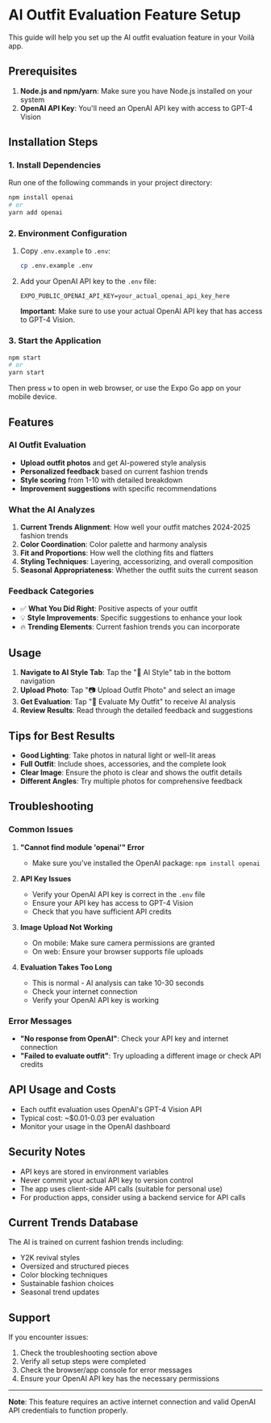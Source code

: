 # AI Outfit Evaluation Feature Setup

This guide will help you set up the AI outfit evaluation feature in your Voilà app.

## Prerequisites

1. **Node.js and npm/yarn**: Make sure you have Node.js installed on your system
2. **OpenAI API Key**: You'll need an OpenAI API key with access to GPT-4 Vision

## Installation Steps

### 1. Install Dependencies

Run one of the following commands in your project directory:

```bash
npm install openai
# or
yarn add openai
```

### 2. Environment Configuration

1. Copy `.env.example` to `.env`:

   ```bash
   cp .env.example .env
   ```

2. Add your OpenAI API key to the `.env` file:

   ```
   EXPO_PUBLIC_OPENAI_API_KEY=your_actual_openai_api_key_here
   ```

   **Important**: Make sure to use your actual OpenAI API key that has access to GPT-4 Vision.

### 3. Start the Application

```bash
npm start
# or
yarn start
```

Then press `w` to open in web browser, or use the Expo Go app on your mobile device.

## Features

### AI Outfit Evaluation

- **Upload outfit photos** and get AI-powered style analysis
- **Personalized feedback** based on current fashion trends
- **Style scoring** from 1-10 with detailed breakdown
- **Improvement suggestions** with specific recommendations

### What the AI Analyzes

1. **Current Trends Alignment**: How well your outfit matches 2024-2025 fashion trends
2. **Color Coordination**: Color palette and harmony analysis
3. **Fit and Proportions**: How well the clothing fits and flatters
4. **Styling Techniques**: Layering, accessorizing, and overall composition
5. **Seasonal Appropriateness**: Whether the outfit suits the current season

### Feedback Categories

- ✅ **What You Did Right**: Positive aspects of your outfit
- 💡 **Style Improvements**: Specific suggestions to enhance your look
- 🔥 **Trending Elements**: Current fashion trends you can incorporate

## Usage

1. **Navigate to AI Style Tab**: Tap the "🤖 AI Style" tab in the bottom navigation
2. **Upload Photo**: Tap "📷 Upload Outfit Photo" and select an image
3. **Get Evaluation**: Tap "🤖 Evaluate My Outfit" to receive AI analysis
4. **Review Results**: Read through the detailed feedback and suggestions

## Tips for Best Results

- **Good Lighting**: Take photos in natural light or well-lit areas
- **Full Outfit**: Include shoes, accessories, and the complete look
- **Clear Image**: Ensure the photo is clear and shows the outfit details
- **Different Angles**: Try multiple photos for comprehensive feedback

## Troubleshooting

### Common Issues

1. **"Cannot find module 'openai'" Error**

   - Make sure you've installed the OpenAI package: `npm install openai`

2. **API Key Issues**

   - Verify your OpenAI API key is correct in the `.env` file
   - Ensure your API key has access to GPT-4 Vision
   - Check that you have sufficient API credits

3. **Image Upload Not Working**

   - On mobile: Make sure camera permissions are granted
   - On web: Ensure your browser supports file uploads

4. **Evaluation Takes Too Long**
   - This is normal - AI analysis can take 10-30 seconds
   - Check your internet connection
   - Verify your OpenAI API key is working

### Error Messages

- **"No response from OpenAI"**: Check your API key and internet connection
- **"Failed to evaluate outfit"**: Try uploading a different image or check API credits

## API Usage and Costs

- Each outfit evaluation uses OpenAI's GPT-4 Vision API
- Typical cost: ~$0.01-0.03 per evaluation
- Monitor your usage in the OpenAI dashboard

## Security Notes

- API keys are stored in environment variables
- Never commit your actual API key to version control
- The app uses client-side API calls (suitable for personal use)
- For production apps, consider using a backend service for API calls

## Current Trends Database

The AI is trained on current fashion trends including:

- Y2K revival styles
- Oversized and structured pieces
- Color blocking techniques
- Sustainable fashion choices
- Seasonal trend updates

## Support

If you encounter issues:

1. Check the troubleshooting section above
2. Verify all setup steps were completed
3. Check the browser/app console for error messages
4. Ensure your OpenAI API key has the necessary permissions

---

**Note**: This feature requires an active internet connection and valid OpenAI API credentials to function properly.
